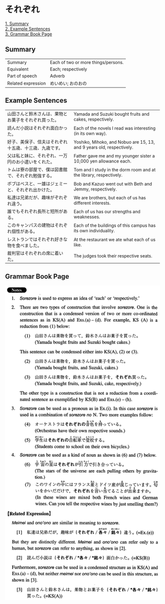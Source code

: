 # それぞれ

[1. Summary](#summary)<br>
[2. Example Sentences](#example-sentences)<br>
[3. Grammar Book Page](#grammar-book-page)<br>


## Summary

<table><tr>   <td>Summary</td>   <td>Each of two or more things/persons.</td></tr><tr>   <td>Equivalent</td>   <td>Each; respectively</td></tr><tr>   <td>Part of speech</td>   <td>Adverb</td></tr><tr>   <td>Related expression</td>   <td>めいめい; おのおの</td></tr></table>

## Example Sentences

<table><tr>   <td>山田さんと鈴木さんは、果物とお菓子をそれぞれ買った。</td>   <td>Yamada and Suzuki bought fruits and cakes, respectively.</td></tr><tr>   <td>読んだ小説はそれぞれ面白かった。</td>   <td>Each of the novels I read was interesting (in its own way).</td></tr><tr>   <td>好子、美保子、信夫はそれぞれ十五歳、十三歳、九歳です。</td>   <td>Yoshiko, Mihoko, and Nobuo are 15, 13, and 9 years old, respectively.</td></tr><tr>   <td>父は私と妹に、それぞれ、一万円のお小遣いをくれた。</td>   <td>Father gave me and my younger sister a 10,000 yen allowance each.</td></tr><tr>   <td>トムは寮の部屋で、僕は図書館で、それぞれ勉強する。</td>   <td>Tom and I study in the dorm room and at the library, respectively.</td></tr><tr>   <td>ボブはベスと、一雄はジェミーと、それぞれ出かけた。</td>   <td>Bob and Kazuo went out with Beth and Jemmy, respectively.</td></tr><tr>   <td>私達は兄弟だが、趣味がぞれぞれ違う。</td>   <td>We are brothers, but each of us has different interests.</td></tr><tr>   <td>誰でもそれぞれ長所と短所がある。</td>   <td>Each of us has our strengths and weaknesses.</td></tr><tr>   <td>このキャンパスの建物はそれぞれ個性がある。</td>   <td>Each of the buildings of this campus has its own individuality.</td></tr><tr>   <td>レストランではそれぞれ好きな物を食べました。</td>   <td>At the restaurant we ate what each of us like.</td></tr><tr>   <td>裁判官はそれぞれの席に着いた。</td>   <td>The judges took their respective seats.</td></tr></table>

## Grammar Book Page

![](../img/Intermediateそれぞれ.png)

